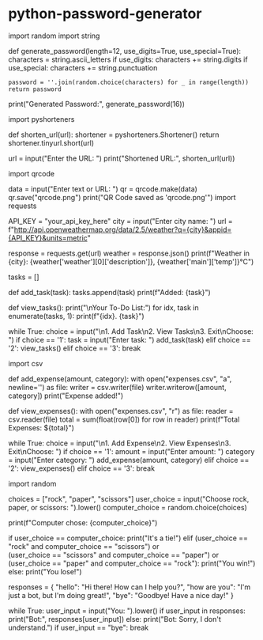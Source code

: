 # python-password-generator
import random
import string

def generate_password(length=12, use_digits=True, use_special=True):
    characters = string.ascii_letters
    if use_digits:
        characters += string.digits
    if use_special:
        characters += string.punctuation

    password = ''.join(random.choice(characters) for _ in range(length))
    return password

print("Generated Password:", generate_password(16))


import pyshorteners

def shorten_url(url):
    shortener = pyshorteners.Shortener()
    return shortener.tinyurl.short(url)

url = input("Enter the URL: ")
print("Shortened URL:", shorten_url(url))

import qrcode

data = input("Enter text or URL: ")
qr = qrcode.make(data)
qr.save("qrcode.png")
print("QR Code saved as 'qrcode.png'")
import requests

API_KEY = "your_api_key_here"
city = input("Enter city name: ")
url = f"http://api.openweathermap.org/data/2.5/weather?q={city}&appid={API_KEY}&units=metric"

response = requests.get(url)
weather = response.json()
print(f"Weather in {city}: {weather['weather'][0]['description']}, {weather['main']['temp']}°C")


tasks = []

def add_task(task):
    tasks.append(task)
    print(f"Added: {task}")

def view_tasks():
    print("\nYour To-Do List:")
    for idx, task in enumerate(tasks, 1):
        print(f"{idx}. {task}")

while True:
    choice = input("\n1. Add Task\n2. View Tasks\n3. Exit\nChoose: ")
    if choice == '1':
        task = input("Enter task: ")
        add_task(task)
    elif choice == '2':
        view_tasks()
    elif choice == '3':
        break


import csv

def add_expense(amount, category):
    with open("expenses.csv", "a", newline='') as file:
        writer = csv.writer(file)
        writer.writerow([amount, category])
    print("Expense added!")

def view_expenses():
    with open("expenses.csv", "r") as file:
        reader = csv.reader(file)
        total = sum(float(row[0]) for row in reader)
        print(f"Total Expenses: ${total}")

while True:
    choice = input("\n1. Add Expense\n2. View Expenses\n3. Exit\nChoose: ")
    if choice == '1':
        amount = input("Enter amount: ")
        category = input("Enter category: ")
        add_expense(amount, category)
    elif choice == '2':
        view_expenses()
    elif choice == '3':
        break


import random

choices = ["rock", "paper", "scissors"]
user_choice = input("Choose rock, paper, or scissors: ").lower()
computer_choice = random.choice(choices)

print(f"Computer chose: {computer_choice}")

if user_choice == computer_choice:
    print("It's a tie!")
elif (user_choice == "rock" and computer_choice == "scissors") or \
     (user_choice == "scissors" and computer_choice == "paper") or \
     (user_choice == "paper" and computer_choice == "rock"):
    print("You win!")
else:
    print("You lose!")



responses = {
    "hello": "Hi there! How can I help you?",
    "how are you": "I'm just a bot, but I'm doing great!",
    "bye": "Goodbye! Have a nice day!"
}

while True:
    user_input = input("You: ").lower()
    if user_input in responses:
        print("Bot:", responses[user_input])
    else:
        print("Bot: Sorry, I don't understand.")
    if user_input == "bye":
        break
